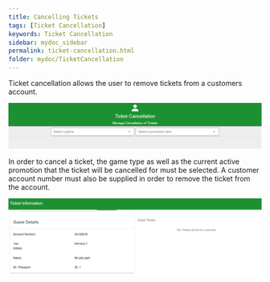 ```yaml
---
title: Cancelling Tickets
tags: [Ticket Cancellation]
keywords: Ticket Cancellation
sidebar: mydoc_sidebar
permalink: ticket-cancellation.html
folder: mydoc/TicketCancellation
---
```


Ticket cancellation allows the user to remove tickets from a customers account. 

<img src="./img/TicketCancellation/TicketCancellation.png" alt="">

In order to cancel a ticket, the game type as well as the current active promotion that the ticket will be cancelled for must be selected. A customer account number must also be supplied in order to remove the ticket from the account. 

<img src="./img/TicketCancellation/TicketCancellationSingle.png" alt="">